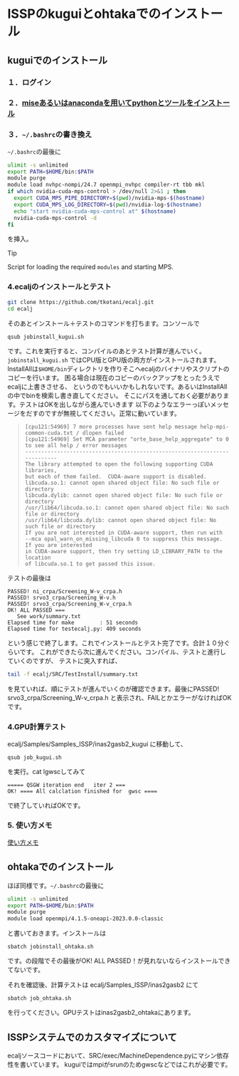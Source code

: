 <!-- 
Content-Type: text/markdown; charset=UTF-8
-->
# ISSPのkuguiとohtakaでのインストール

## kuguiでのインストール
### １．ログイン
### ２．[miseあるいはanacondaを用いてpythonとツールをインストール](./install.md)
### ３．`~/.bashrc`の書き換え
`~/.bashrc`の最後に
```bash
ulimit -s unlimited
export PATH=$HOME/bin:$PATH
module purge
module load nvhpc-nompi/24.7 openmpi_nvhpc compiler-rt tbb mkl
if which nvidia-cuda-mps-control > /dev/null 2>&1 ; then
  export CUDA_MPS_PIPE_DIRECTORY=$(pwd)/nvidia-mps-$(hostname)
  export CUDA_MPS_LOG_DIRECTORY=$(pwd)/nvidia-log-$(hostname)
  echo "start nvidia-cuda-mps-control at" $(hostname)
  nvidia-cuda-mps-control -d
fi
```
を挿入。
> [!TIP]
> Script for loading the required `modules` and starting MPS.


### 4.ecaljのインストールとテスト
```bash
git clone https://github.com/tkotani/ecalj.git
cd ecalj
```
そのあとインストール＋テストのコマンドを打ちます。コンソールで
```bash
qsub jobinstall_kugui.sh
```

です。これを実行すると、コンパイルのあとテスト計算が進んでいく。`jobinstall_kugui.sh` ではCPU版とGPU版の両方がインストールされます。
InstallAllは`$HOME/bin`ディレクトリを作りそこへecaljのバイナリやスクリプトのコピーを行います。
困る場合は現在のコピーのバックアップをとったうえでecaljに上書きさせる、
というのでもいいかもしれないです。あるいはInstallAllの中でbinを検索し書き直してください。
そこにパスを通しておく必要があります。テストはOKを出しながら進んでいきます
以下のようなエラーっぽいメッセージをだすのですが無視してください。正常に動いています。
>```
>[cpu121:54969] 7 more processes have sent help message help-mpi-common-cuda.txt / dlopen failed
>[cpu121:54969] Set MCA parameter "orte_base_help_aggregate" to 0 to see all help / error messages
>--------------------------------------------------------------------------
>The library attempted to open the following supporting CUDA libraries,
>but each of them failed.  CUDA-aware support is disabled.
>libcuda.so.1: cannot open shared object file: No such file or directory
>libcuda.dylib: cannot open shared object file: No such file or directory
>/usr/lib64/libcuda.so.1: cannot open shared object file: No such file or directory
>/usr/lib64/libcuda.dylib: cannot open shared object file: No such file or directory
>If you are not interested in CUDA-aware support, then run with
>--mca opal_warn_on_missing_libcuda 0 to suppress this message.  If you are interested
>in CUDA-aware support, then try setting LD_LIBRARY_PATH to the location
>of libcuda.so.1 to get passed this issue.
>```

テストの最後は
```text
PASSED! ni_crpa/Screening_W-v_crpa.h
PASSED! srvo3_crpa/Screening_W-v.h
PASSED! srvo3_crpa/Screening_W-v_crpa.h
OK! ALL PASSED ===
   See work/summary.txt
Elapsed time for make        : 51 seconds
Elapsed time for testecalj.py: 409 seconds
```
という感じで終了します。これでインストールとテスト完了です。合計１０分ぐらいです。
これができたら次に進んでください。コンパイル、テストと進行していくのですが、
テストに突入すれば、
```bash
tail -f ecalj/SRC/TestInstall/summary.txt
```
を見ていれば、順にテストが進んでいくのが確認できます。最後にPASSED! srvo3_crpa/Screening_W-v_crpa.h
と表示され、FAILとかエラーがなければOKです。

### 4.GPU計算テスト
ecalj/Samples/Samples_ISSP/inas2gasb2_kugui
に移動して、
```
qsub job_kugui.sh
```
を実行。cat lgwscしてみて
```
===== QSGW iteration end   iter 2 ===
OK! ==== All calclation finished for  gwsc ====
```
で終了していればOKです。

### 5. 使い方メモ
[使い方メモ](./UsageISSP.md)

## ohtakaでのインストール
ほぼ同様です。`~/.bashrc`の最後に
```bash
ulimit -s unlimited
export PATH=$HOME/bin:$PATH
module purge
module load openmpi/4.1.5-oneapi-2023.0.0-classic  
```
と書いておきます。インストールは
```
sbatch jobinstall_ohtaka.sh
```
です。の段階でその最後がOK! ALL PASSED！が見れないならインストールできてないです。

それを確認後、計算テストは
ecalj/Samples_ISSP/inas2gasb2
にて
```
sbatch job_ohtaka.sh
```
を行ってください。GPUテストはinas2gasb2_ohtakaにあります。


## ISSPシステムでのカスタマイズについて
ecaljソースコードにおいて、SRC/exec/MachineDependence.pyにマシン依存性を書いています。
kuguiではmpiがsrunのためgwscなどではこれが必要です。
